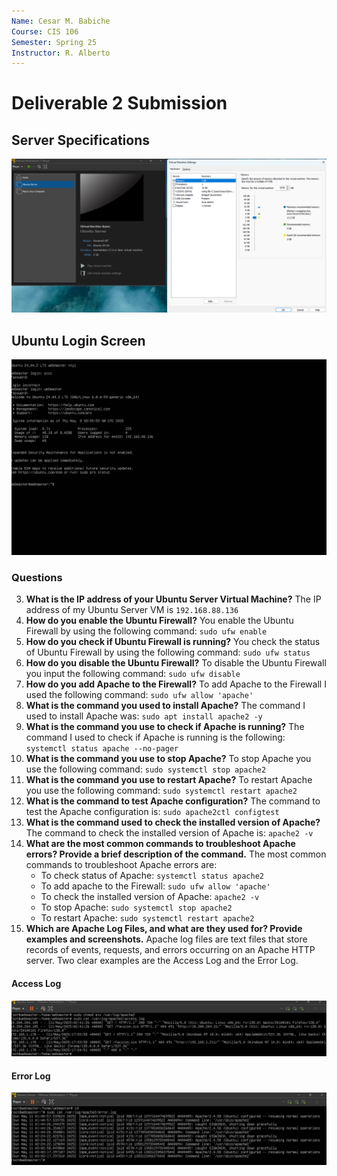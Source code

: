 ```yaml
---
Name: Cesar M. Babiche
Course: CIS 106
Semester: Spring 25
Instructor: R. Alberto
---
```


# Deliverable 2 Submission

## Server Specifications
![Server Specs](s1.png)

## Ubuntu Login Screen
![Login Screen](s2.png)

### Questions

3. **What is the IP address of your Ubuntu Server Virtual Machine?**
The IP address of my Ubuntu Server VM is `192.168.88.136`
4. **How do you enable the Ubuntu Firewall?**
You enable the Ubuntu Firewall by using the following command: `sudo ufw enable`
5. **How do you check if Ubuntu Firewall is running?**
You check the status of Ubuntu Firewall by using the following command: `sudo ufw status`
6. **How do you disable the Ubuntu Firewall?**
To disable the Ubuntu Firewall you input the following command: `sudo ufw disable`
7. **How do you add Apache to the Firewall?**
To add Apache to the Firewall I used the following command: `sudo ufw allow 'apache'`
8. **What is the command you used to install Apache?**
The command I used to install Apache was: `sudo apt install apache2 -y`
9. **What is the command you use to check if Apache is running?**
The command I used to check if Apache is running is the following: `systemctl status apache --no-pager`
10. **What is the command you use to stop Apache?**
To stop Apache you use the following command: `sudo systemctl stop apache2` 
11. **What is the command you use to restart Apache?**
To restart Apache you use the following command: `sudo systemctl restart apache2`
12. **What is the command to test Apache configuration?**
The command to test the Apache configuration is: `sudo apache2ctl configtest`
13. **What is the command used to check the installed version of Apache?**
The command to check the installed version of Apache is: `apache2 -v`
14. **What are the most common commands to troubleshoot Apache errors? Provide a brief description of the command.**
The most common commands to troubleshoot Apache errors are:
    * To check status of Apache: `systemctl status apache2`
    * To add apache to the Firewall: `sudo ufw allow 'apache'`
    * To check the installed version of Apache: `apache2 -v`
    * To stop Apache: `sudo systemctl stop apache2`
    * To restart Apache: `sudo systemctl restart apache2`
15. **Which are Apache Log Files, and what are they used for? Provide examples and screenshots.**
Apache log files are text files that store records of events, requests, and errors occurring on an Apache HTTP server.
Two clear examples are the Access Log and the Error Log.

#### Access Log <br>
![Access Log](al.png)

#### Error Log <br>
![Error Log](el.png)
